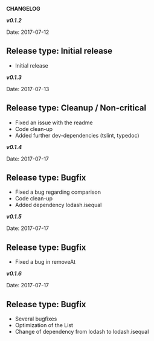 **CHANGELOG**

***v0.1.2***

Date: 2017-07-12

Release type: Initial release
---
* Initial release

***v0.1.3***

Date: 2017-07-13

Release type: Cleanup / Non-critical
---
* Fixed an issue with the readme
* Code clean-up
* Added further dev-dependencies (tslint, typedoc)

***v0.1.4***

Date: 2017-07-17

Release type: Bugfix
---
* Fixed a bug regarding comparison
* Code clean-up
* Added dependency lodash.isequal

***v0.1.5***

Date: 2017-07-17

Release type: Bugfix
---
* Fixed a bug in removeAt


***v0.1.6***

Date: 2017-07-17

Release type: Bugfix
---
* Several bugfixes
* Optimization of the List
* Change of dependency from lodash to lodash.isequal



